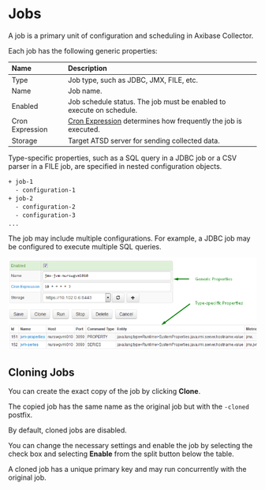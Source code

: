 # Jobs

A job is a primary unit of configuration and scheduling in Axibase Collector.

Each job has the following generic properties:

| **Name** | **Description** |
|:--- |:---|
| Type | Job type, such as JDBC, JMX, FILE, etc.|
| Name | Job name. |
| Enabled | Job schedule status. The job must be enabled to execute on schedule. |
| Cron Expression | [Cron Expression](scheduling.md#cron-expressions) determines how frequently the job is executed.
| Storage | Target ATSD server for sending collected data. |

Type-specific properties, such as a SQL query in a JDBC job or a CSV parser in a FILE job, are specified in nested configuration objects.

```sh
+ job-1
  - configuration-1
+ job-2
  - configuration-2
  - configuration-3
...
```

The job may include multiple configurations. For example, a JDBC job may be configured to execute multiple SQL queries.

![](./images/job-properties.png)

## Cloning Jobs

You can create the exact copy of the job by clicking **Clone**.

The copied job has the same name as the original job but with the `-cloned` postfix.

By default, cloned jobs are disabled.

You can change the necessary settings and enable the job by selecting the check box and selecting **Enable** from the split button below the table.

A cloned job has a unique primary key and may run concurrently with the original job.
